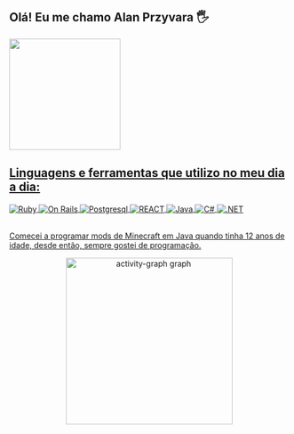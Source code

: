 ## Olá! Eu me chamo Alan Przyvara 🖐️
 <div>
  <a href="https://github.com/AlanPrzyvara">
  <!==<img height="200em" src="https://github-readme-stats.vercel.app/api?username=AlanPrzyvara&show_icons=true&theme=nightowl&count_private=true"/>
  <img height="200em" src="https://github-readme-stats.vercel.app/api/top-langs/?username=AlanPrzyvara&layout=compact&langs_count=7&theme=nightowl"/>
    <br>
  </div>

## Linguagens e ferramentas que utilizo no meu dia a dia:

<div style="display: inline_block">
  <img align="center" alt="Ruby" src="https://img.shields.io/badge/ruby-%23CC342D.svg?style=for-the-badge&logo=ruby&logoColor=white" />
  <img align="center" alt="On Rails" src="https://img.shields.io/badge/Ruby_on_Rails-CC0000?style=for-the-badge&logo=ruby-on-rails&logoColor=white" />
  <img align="center" alt="Postgresql" src="https://img.shields.io/badge/PostgreSQL-316192?style=for-the-badge&logo=postgresql&logoColor=white" />
  <img align="center" alt="REACT" src="https://img.shields.io/badge/React-61DAFB?style=for-the-badge&logo=react&logoColor=black" />
  <img align="center" alt="Java" src="https://img.shields.io/badge/JAVA-ED8B00?style=for-the-badge&logo=openjdk&logoColor=white" />
  <img align="center" alt="C#" src="https://img.shields.io/badge/C%23-239120?style=for-the-badge&logo=c-sharp&logoColor=white" />
  <img align="center" alt=".NET" src="https://img.shields.io/badge/.NET MAIU-5C2D91?style=for-the-badge&logo=.net&logoColor=white" />
</div><br/>

Comecei a programar mods de Minecraft em Java quando tinha 12 anos de idade, desde então, sempre gostei de programação.
<div align="center">
  <img src="https://github-readme-activity-graph.vercel.app/graph?username=AlanPrzyvara&radius=16&theme=tokyo-night&area=true&order=5" height="300" alt="activity-graph graph"  />
</div>
